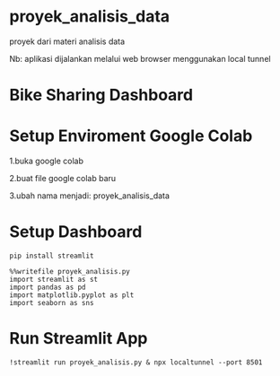 # proyek_analisis_data
 proyek dari materi analisis data

Nb: aplikasi dijalankan melalui web browser menggunakan local tunnel
# Bike Sharing Dashboard

# Setup Enviroment Google Colab
1.buka google colab

2.buat file google colab baru

3.ubah nama menjadi: proyek_analisis_data

# Setup Dashboard
```
pip install streamlit
```

```
%%writefile proyek_analisis.py
import streamlit as st
import pandas as pd
import matplotlib.pyplot as plt
import seaborn as sns
```

# Run Streamlit App
```
!streamlit run proyek_analisis.py & npx localtunnel --port 8501
```
